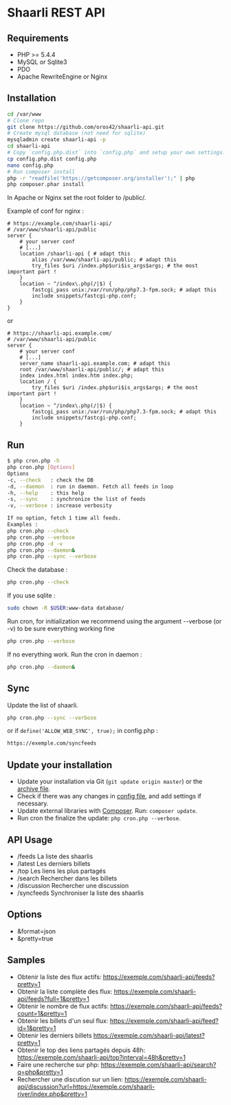 # Shaarli REST API

## Requirements
* PHP >= 5.4.4
* MySQL or Sqlite3
* PDO
* Apache RewriteEngine or Nginx

## Installation
```bash
cd /var/www
# Clone repo
git clone https://github.com/oros42/shaarli-api.git
# Create mysql database (not need for sqlite)
mysqladmin create shaarli-api -p
cd shaarli-api
# Copy `config.php.dist` into `config.php` and setup your own settings.
cp config.php.dist config.php
nano config.php
# Run composer install
php -r "readfile('https://getcomposer.org/installer');" | php
php composer.phar install
```
In Apache or Nginx set the root folder to /public/.  
  
Example of conf for nginx :  
```
# https://example.com/shaarli-api/
# /var/www/shaarli-api/public
server {
    # your server conf
    # [...] 
    location /shaarli-api { # adapt this
        alias /var/www/shaarli-api/public; # adapt this
        try_files $uri /index.php$uri$is_args$args; # the most important part !
    }
    location ~ ^/index\.php(/|$) {
        fastcgi_pass unix:/var/run/php/php7.3-fpm.sock; # adapt this
        include snippets/fastcgi-php.conf;
    }
}
```
or  
```
# https://shaarli-api.example.com/
# /var/www/shaarli-api/public
server {
    # your server conf
    # [...] 
    server_name shaarli-api.example.com; # adapt this
    root /var/www/shaarli-api/public/; # adapt this
    index index.html index.htm index.php;
    location / {
        try_files $uri /index.php$uri$is_args$args; # the most important part !
    }
    location ~ ^/index\.php(/|$) {
        fastcgi_pass unix:/var/run/php/php7.3-fpm.sock; # adapt this
        include snippets/fastcgi-php.conf;
    }
```
  
## Run
```bash
$ php cron.php -h
php cron.php [Options]
Options
-c, --check   : check the DB
-d, --daemon  : run in daemon. Fetch all feeds in loop
-h, --help    : this help
-s, --sync    : synchronize the list of feeds
-v, --verbose : increase verbosity

If no option, fetch 1 time all feeds.
Examples :
php cron.php --check
php cron.php --verbose
php cron.php -d -v
php cron.php --daemon&
php cron.php --sync --verbose
```

Check the database :  
```bash
php cron.php --check
```

If you use sqlite :  
```bash
sudo chown -R $USER:www-data database/
```

Run cron, for initialization we recommend using the argument --verbose (or -v) to be sure everything working fine
```bash
php cron.php --verbose
```
If no everything work. Run the cron in daemon :  
```bash
php cron.php --daemon&
```

## Sync

Update the list of shaarli.
```bash
php cron.php --sync --verbose
```
or if ```define('ALLOW_WEB_SYNC', true);``` in config.php :
```bash
https://exemple.com/syncfeeds
```

## Update your installation
* Update your installation via Git (`git update origin master`) or the [archive file](archive/master.zip).
* Check if there was any changes in [config file](blob/master/config.php.dist), and add settings if necessary.
* Update external libraries with [Composer](https://getcomposer.org/download/). Run: `composer update`.
* Run cron the finalize the update: `php cron.php --verbose`.

## API Usage
* /feeds La liste des shaarlis
* /latest Les derniers billets
* /top Les liens les plus partagés
* /search Rechercher dans les billets
* /discussion Rechercher une discussion
* /syncfeeds Synchroniser la liste des shaarlis

## Options
* &format=json
* &pretty=true

## Samples
* Obtenir la liste des flux actifs: https://exemple.com/shaarli-api/feeds?pretty=1
* Obtenir la liste complète des flux: https://exemple.com/shaarli-api/feeds?full=1&pretty=1
* Obtenir le nombre de flux actifs: https://exemple.com/shaarli-api/feeds?count=1&pretty=1
* Obtenir les billets d'un seul flux: https://exemple.com/shaarli-api/feed?id=1&pretty=1
* Obtenir les derniers billets https://exemple.com/shaarli-api/latest?pretty=1
* Obtenir le top des liens partagés depuis 48h: https://exemple.com/shaarli-api/top?interval=48h&pretty=1
* Faire une recherche sur php: https://exemple.com/shaarli-api/search?q=php&pretty=1
* Rechercher une discution sur un lien: https://exemple.com/shaarli-api/discussion?url=https://exemple.com/shaarli-river/index.php&pretty=1
